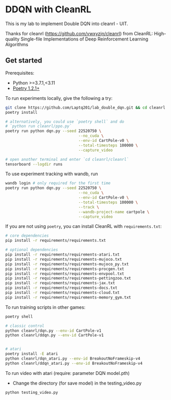 # DDQN with CleanRL

This is my lab to implement Double DQN into cleanrl - UIT.

Thanks for cleanrl (https://github.com/vwxyzjn/cleanrl) from CleanRL: High-quality Single-file Implementations of Deep Reinforcement Learning Algorithms


## Get started

Prerequisites:
* Python >=3.7.1,<3.11
* [Poetry 1.2.1+](https://python-poetry.org)

To run experiments locally, give the following a try:

```bash
git clone https://github.com/Laptq201/lab_double_dqn.git && cd cleanrl
poetry install

# alternatively, you could use `poetry shell` and do
# `python run cleanrl/ppo.py`
poetry run python dqn.py --seed 22520750 \
                                --no_cuda \
                                --env-id CartPole-v0 \
                                --total-timesteps 100000 \
                                --capture_video

# open another terminal and enter `cd cleanrl/cleanrl`
tensorboard --logdir runs
```

To use experiment tracking with wandb, run
```bash
wandb login # only required for the first time
poetry run python dqn.py --seed 22520750 \
                                --no_cuda \
                                --env-id CartPole-v0 \
                                --total-timesteps 100000 \
                                --track \
                                --wandb-project-name cartpole \
                                --capture_video
```

If you are not using `poetry`, you can install CleanRL with `requirements.txt`:

```bash
# core dependencies
pip install -r requirements/requirements.txt

# optional dependencies
pip install -r requirements/requirements-atari.txt
pip install -r requirements/requirements-mujoco.txt
pip install -r requirements/requirements-mujoco_py.txt
pip install -r requirements/requirements-procgen.txt
pip install -r requirements/requirements-envpool.txt
pip install -r requirements/requirements-pettingzoo.txt
pip install -r requirements/requirements-jax.txt
pip install -r requirements/requirements-docs.txt
pip install -r requirements/requirements-cloud.txt
pip install -r requirements/requirements-memory_gym.txt
```


To run training scripts in other games:
```bash
poetry shell

# classic control
python cleanrl/dqn.py --env-id CartPole-v1
python cleanrl/ddqn.py --env-id CartPole-v1


# atari
poetry install -E atari
python cleanrl/dqn_atari.py --env-id BreakoutNoFrameskip-v4
python cleanrl/ddqn_atari.py --env-id BreakoutNoFrameskip-v4

```

To run video with atari (require: parameter DQN model.pth)
- Change the directory (for save model) in the testing_video.py
```
python testing_video.py
```
